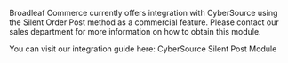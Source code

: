 Broadleaf Commerce currently offers integration with CyberSource using the Silent Order Post method as a commercial feature. Please contact our sales department for more information on how to obtain this module.

You can visit our integration guide here: CyberSource Silent Post Module